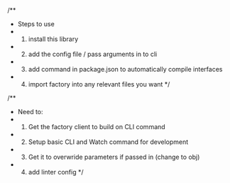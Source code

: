 /\*\*

- Steps to use
- 1.  install this library
- 2.  add the config file / pass arguments in to cli
- 3.  add command in package.json to automatically compile interfaces
- 4.  import factory into any relevant files you want
      \*/

/\*\*

- Need to:
- 1.  Get the factory client to build on CLI command
- 2.  Setup basic CLI and Watch command for development
- 3.  Get it to overwride parameters if passed in (change to obj)
- 4.  add linter config
      \*/

